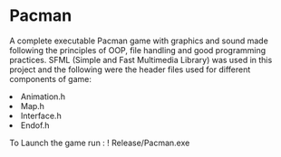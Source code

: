 # Pacman

A complete executable Pacman game with graphics and sound made following the principles of OOP, file handling and good programming practices.
SFML (Simple and Fast Multimedia Library) was used in this project and the following were the header files used for different components of game:
<li>Animation.h </li>
<li>Map.h</li>
<li>Interface.h</li>
<li>Endof.h</li>


To Launch the game run :
! Release/Pacman.exe
